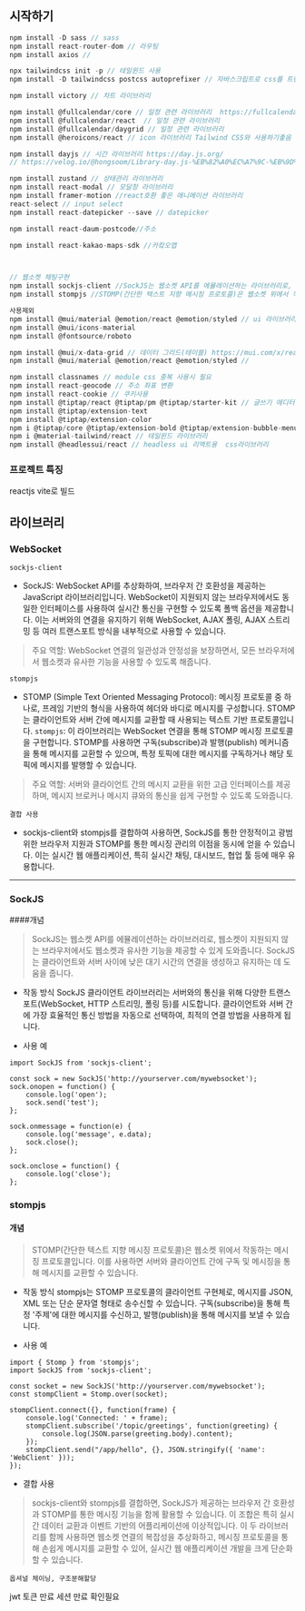 ## 시작하기
```javascript
npm install -D sass // sass
npm install react-router-dom // 라우팅
npm install axios // 

npx tailwindcss init -p // 테일윈드 사용
npm install -D tailwindcss postcss autoprefixer // 자바스크립트로 css를 트랜스포밍해주는 툴

npm install victory // 차트 라이브러리

npm install @fullcalendar/core // 일정 관련 라이브러리  https://fullcalendar.io/docs/react
npm install @fullcalendar/react  // 일정 관련 라이브러리
npm install @fullcalendar/daygrid // 일정 관련 라이브러리
npm install @heroicons/react // icon 라이브러리 Tailwind CSS와 사용하기좋음

npm install dayjs // 시간 라이브러리 https://day.js.org/ 
// https://velog.io/@hongsoom/Library-day.js-%EB%82%A0%EC%A7%9C-%EB%9D%BC%EC%9D%B4%EB%B8%8C%EB%9F%AC%EB%A6%AC

npm install zustand // 상태관리 라이브러리
npm install react-modal // 모달창 라이브러리
npm install framer-motion //react호환 좋은 애니메이션 라이브러리
react-select // input select
npm install react-datepicker --save // datepicker

npm install react-daum-postcode//주소 

npm install react-kakao-maps-sdk //카캌오맵



// 웹소켓 채팅구현
npm install sockjs-client //SockJS는 웹소켓 API를 에뮬레이션하는 라이브러리로, 웹소켓이 지원되지 않는 브라우저에서도 웹소켓과 유사한 기능을 제공할 수 있게 도와줌
npm install stompjs //STOMP(간단한 텍스트 지향 메시징 프로토콜)은 웹소켓 위에서 작동하는 메시징 프로토콜

```
```javascript
사용제외
npm install @mui/material @emotion/react @emotion/styled // ui 라이브러리
npm install @mui/icons-material
npm install @fontsource/roboto

npm install @mui/x-data-grid // 데이터 그리드(테이블) https://mui.com/x/react-data-grid/getting-started/#installation 
npm install @mui/material @emotion/react @emotion/styled // 

npm install classnames // module css 중복 사용시 필요
npm install react-geocode // 주소 좌표 변환
npm install react-cookie // 쿠키사용
npm install @tiptap/react @tiptap/pm @tiptap/starter-kit // 글쓰기 에디터
npm install @tiptap/extension-text
npm install @tiptap/extension-color
npm i @tiptap/core @tiptap/extension-bold @tiptap/extension-bubble-menu @tiptap/extension-code @tiptap/extension-document @tiptap/extension-history @tiptap/extension-italic @tiptap/extension-paragraph @tiptap/extension-strike @tiptap/extension-text @tiptap/extension-underline
npm i @material-tailwind/react // 테일윈드 라이브러리
npm install @headlessui/react // headless ui 리액트용  css라이브러리
```
### 프로젝트 특징
reactjs vite로 빌드 


##  라이브러리
###  WebSocket
`sockjs-client`
- SockJS: WebSocket API를 추상화하여, 브라우저 간 호환성을 제공하는 JavaScript 라이브러리입니다. WebSocket이 지원되지 않는 브라우저에서도 동일한 인터페이스를 사용하여 실시간 통신을 구현할 수 있도록 폴백 옵션을 제공합니다. 이는 서버와의 연결을 유지하기 위해 WebSocket, AJAX 폴링, AJAX 스트리밍 등 여러 트랜스포트 방식을 내부적으로 사용할 수 있습니다.
>주요 역할: WebSocket 연결의 일관성과 안정성을 보장하면서, 모든 브라우저에서 웹소켓과 유사한 기능을 사용할 수 있도록 해줍니다.

`stompjs`
- STOMP (Simple Text Oriented Messaging Protocol): 메시징 프로토콜 중 하나로, 프레임 기반의 형식을 사용하여 헤더와 바디로 메시지를 구성합니다. STOMP는 클라이언트와 서버 간에 메시지를 교환할 때 사용되는 텍스트 기반 프로토콜입니다.
`stompjs`: 이 라이브러리는 WebSocket 연결을 통해 STOMP 메시징 프로토콜을 구현합니다. STOMP를 사용하면 구독(subscribe)과 발행(publish) 메커니즘을 통해 메시지를 교환할 수 있으며, 특정 토픽에 대한 메시지를 구독하거나 해당 토픽에 메시지를 발행할 수 있습니다.
>주요 역할: 서버와 클라이언트 간의 메시지 교환을 위한 고급 인터페이스를 제공하며, 메시지 브로커나 메시지 큐와의 통신을 쉽게 구현할 수 있도록 도와줍니다.

`결합 사용`
- sockjs-client와 stompjs를 결합하여 사용하면, SockJS를 통한 안정적이고 광범위한 브라우저 지원과 STOMP를 통한 메시징 관리의 이점을 동시에 얻을 수 있습니다. 이는 실시간 웹 애플리케이션, 특히 실시간 채팅, 대시보드, 협업 툴 등에 매우 유용합니다.

---


### SockJS
####개념
>SockJS는 웹소켓 API를 에뮬레이션하는 라이브러리로, 웹소켓이 지원되지 않는 브라우저에서도 웹소켓과 유사한 기능을 제공할 수 있게 도와줍니다. SockJS는 클라이언트와 서버 사이에 낮은 대기 시간의 연결을 생성하고 유지하는 데 도움을 줍니다.

- 작동 방식
SockJS 클라이언트 라이브러리는 서버와의 통신을 위해 다양한 트랜스포트(WebSocket, HTTP 스트리밍, 폴링 등)를 시도합니다. 클라이언트와 서버 간에 가장 효율적인 통신 방법을 자동으로 선택하여, 최적의 연결 방법을 사용하게 됩니다.

- 사용 예
```
import SockJS from 'sockjs-client';

const sock = new SockJS('http://yourserver.com/mywebsocket');
sock.onopen = function() {
    console.log('open');
    sock.send('test');
};

sock.onmessage = function(e) {
    console.log('message', e.data);
    sock.close();
};

sock.onclose = function() {
    console.log('close');
};
```

### stompjs
#### 개념
>STOMP(간단한 텍스트 지향 메시징 프로토콜)은 웹소켓 위에서 작동하는 메시징 프로토콜입니다. 이를 사용하면 서버와 클라이언트 간에 구독 및 메시징을 통해 메시지를 교환할 수 있습니다.

- 작동 방식
stompjs는 STOMP 프로토콜의 클라이언트 구현체로, 메시지를 JSON, XML 또는 단순 문자열 형태로 송수신할 수 있습니다. 구독(subscribe)을 통해 특정 '주제'에 대한 메시지를 수신하고, 발행(publish)을 통해 메시지를 보낼 수 있습니다.

- 사용 예
```
import { Stomp } from 'stompjs';
import SockJS from 'sockjs-client';

const socket = new SockJS('http://yourserver.com/mywebsocket');
const stompClient = Stomp.over(socket);

stompClient.connect({}, function(frame) {
    console.log('Connected: ' + frame);
    stompClient.subscribe('/topic/greetings', function(greeting) {
        console.log(JSON.parse(greeting.body).content);
    });
    stompClient.send("/app/hello", {}, JSON.stringify({ 'name': 'WebClient' }));
});
```
- 결합 사용
>sockjs-client와 stompjs를 결합하면, SockJS가 제공하는 브라우저 간 호환성과 STOMP를 통한 메시징 기능을 함께 활용할 수 있습니다. 이 조합은 특히 실시간 데이터 교환과 이벤트 기반의 어플리케이션에 이상적입니다. 이 두 라이브러리를 함께 사용하면 웹소켓 연결의 복잡성을 추상화하고, 메시징 프로토콜을 통해 손쉽게 메시지를 교환할 수 있어, 실시간 웹 애플리케이션 개발을 크게 단순화할 수 있습니다.



`옵셔널 체이닝, 구조분해할당`

jwt 토큰 만료 세션 만료 확인필요
